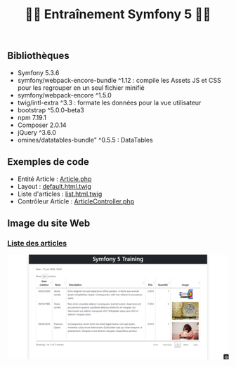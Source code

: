 # <h1 align="center">👨‍💻 Entraînement Symfony 5 👩‍💻</h1>

</br>

## Bibliothèques
- Symfony 5.3.6
- symfony/webpack-encore-bundle ^1.12 : compile les Assets JS et CSS pour les regrouper en un seul fichier minifié
- symfony/webpack-encore ^1.5.0
- twig/intl-extra ^3.3 : formate les données pour la vue utilisateur
- bootstrap ^5.0.0-beta3
- npm 7.19.1
- Composer 2.0.14
- jQuery ^3.6.0
- omines/datatables-bundle" ^0.5.5 : DataTables


## Exemples de code
- Entité Article : [Article.php](/src/Entity/Article.php)
- Layout : [default.html.twig](/templates/layouts/default.html.twig)
- Liste d'articles : [list.html.twig](/templates/article/list.html.twig)
- Contrôleur Article : [ArticleController.php](/src/Controller/ArticleController.php)

## Image du site Web
### <ins>Liste des articles</ins>
<img src="/public/img/readme/article-list.png" alt="article-list" width=[imgSize]/>
